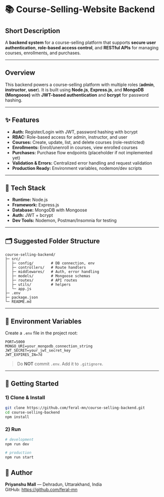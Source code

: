 # 📚 Course-Selling-Website Backend

## Short Description
A **backend system** for a course-selling platform that supports **secure user authentication**, **role-based access control**, and **RESTful APIs** for managing courses, enrollments, and purchases.

---

## Overview
This backend powers a course-selling platform with multiple roles (**admin**, **instructor**, **user**). It is built using **Node.js**, **Express.js**, and **MongoDB (Mongoose)** with **JWT-based authentication** and **bcrypt** for password hashing.

---

## ✨ Features
- **Auth:** Register/Login with JWT, password hashing with bcrypt
- **RBAC:** Role-based access for admin, instructor, and user
- **Courses:** Create, update, list, and delete courses (role-restricted)
- **Enrollments:** Enroll/unenroll in courses, view enrolled courses
- **Purchases:** Purchase flow endpoints (placeholder if not implemented yet)
- **Validation & Errors:** Centralized error handling and request validation
- **Production Ready:** Environment variables, nodemon/dev scripts

---

## 🧰 Tech Stack
- **Runtime:** Node.js
- **Framework:** Express.js
- **Database:** MongoDB with Mongoose
- **Auth:** JWT + bcrypt
- **Dev Tools:** Nodemon, Postman/Insomnia for testing

---

## 🗂️ Suggested Folder Structure
```
course-selling-backend/
├─ src/
│  ├─ config/        # DB connection, env
│  ├─ controllers/   # Route handlers
│  ├─ middlewares/   # Auth, error handling
│  ├─ models/        # Mongoose schemas
│  ├─ routes/        # API routes
│  ├─ utils/         # helpers
│  └─ app.js
├─ .env
├─ package.json
└─ README.md
```

---

## 🔐 Environment Variables
Create a `.env` file in the project root:
```
PORT=5000
MONGO_URI=your_mongodb_connection_string
JWT_SECRET=your_jwt_secret_key
JWT_EXPIRES_IN=7d
```

> Do **NOT** commit `.env`. Add it to `.gitignore`.

---

## 🚀 Getting Started

### 1) Clone & Install
```bash
git clone https://github.com/feral-mn/course-selling-backend.git
cd course-selling-backend
npm install
```

### 2) Run
```bash
# development
npm run dev

# production
npm run start
```

## 👤 Author
**Priyanshu Mall** — Dehradun, Uttarakhand, India  
GitHub: https://github.com/feral-mn
